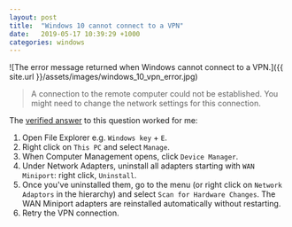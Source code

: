 ```yaml
---
layout: post
title:  "Windows 10 cannot connect to a VPN"
date:   2019-05-17 10:39:29 +1000
categories: windows
---
```


![The error message returned when Windows cannot connect to a VPN.]({{ site.url }}/assets/images/windows_10_vpn_error.jpg)

>A connection to the remote computer could not be established. You might need to change the network settings for this connection.

The [verified answer](https://social.technet.microsoft.com/Forums/en-US/5a63e743-36a0-4cc1-927b-79dfec166d0e/vpn-setup-in-windows-10-is-not-working?forum=win10itpronetworking) to this question worked for me:

1. Open File Explorer e.g. `Windows key` + `E`.
2. Right click on `This PC` and select `Manage`.
3. When Computer Management opens, click `Device Manager`.
4. Under Network Adapters, uninstall all adapters starting with `WAN Miniport`: right click, `Uninstall`.
5. Once you've uninstalled them, go to the menu (or right click on `Network Adaptors` in the hierarchy) and select `Scan for Hardware Changes`. The WAN Miniport adapters are reinstalled automatically without restarting.  
6. Retry the VPN connection.
